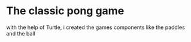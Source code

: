 # The classic pong game
with the help of Turtle, i created the games components like the paddles and the ball

